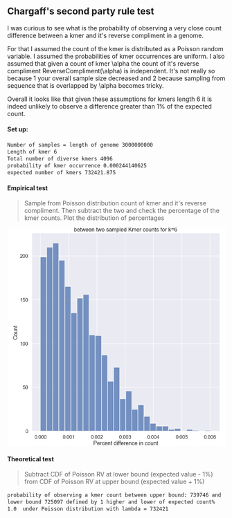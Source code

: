 ## Chargaff's second party rule test

I was curious to see what is the probability of observing a very close count difference between a kmer and it's reverse compliment in a genome. 

For that I assumed the count of the kmer is distributed as a Poisson random variable. I assumed the probabilities of kmer occurrences are uniform. I also assumed that given a count of kmer \alpha the count of it's reverse compliment ReverseCompliment(\alpha) is independent. It's not really so because 1 your overall sample size decreased and 2 because sampling from sequence that is overlapped by \alpha becomes tricky.

Overall it looks like that given these assumptions for kmers length 6 it is indeed unlikely to observe a difference greater than 1% of the expected count. 

#### Set up:

```
Number of samples = length of genome 3000000000
Length of kmer 6
Total number of diverse kmers 4096
probability of kmer occurrence 0.000244140625
expected number of kmers 732421.875
```

#### Empirical test

> Sample from Poisson distribution count of kmer and it's reverse compliment. Then subtract the two and check the percentage of the kmer counts. Plot the distribution of percentages

![](./empirical_diff.png)

#### Theoretical test

> Subtract CDF of Poisson RV at lower bound (expected value - 1%) from CDF of Poisson RV at upper bound (expected value + 1%)

```
probability of observing a kmer count between upper bound: 739746 and lower bound 725097 defined by 1 higher and lower of expected count% 1.0  under Poisson distribution with lambda = 732421
```

